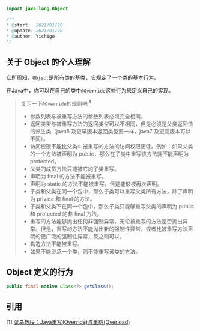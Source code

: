 ``` java
import java.lang.Object
```

```java
/**
* @start:  2021/01/20
* @update: 2021/01/20
* @auther: Yichigo
*/
```

## 关于 Object 的个人理解

众所周知，`Object`是所有类的基类，它规定了一个类的基本行为。

在Java中，你可以在自己的类中`@Override`这些行为来定义自己的实现。

> 复习一下`@Override`的规则吧 [<sup>1</sup>](#refer-anchor)
>
> - 参数列表与被重写方法的参数列表必须完全相同。
> - 返回类型与被重写方法的返回类型可以不相同，但是必须是父类返回值的派生类（java5 及更早版本返回类型要一样，java7 及更高版本可以不同）。
> - 访问权限不能比父类中被重写的方法的访问权限更低。例如：如果父类的一个方法被声明为 public，那么在子类中重写该方法就不能声明为 protected。
> - 父类的成员方法只能被它的子类重写。
> - 声明为 final 的方法不能被重写。
> - 声明为 static 的方法不能被重写，但是能够被再次声明。
> - 子类和父类在同一个包中，那么子类可以重写父类所有方法，除了声明为 private 和 final 的方法。
> - 子类和父类不在同一个包中，那么子类只能够重写父类的声明为 public 和 protected 的非 final 方法。
> - 重写的方法能够抛出任何非强制异常，无论被重写的方法是否抛出异常。但是，重写的方法不能抛出新的强制性异常，或者比被重写方法声明的更广泛的强制性异常，反之则可以。
> - 构造方法不能被重写。
> - 如果不能继承一个类，则不能重写该类的方法。

## Object 定义的行为

```java
public final native Class<?> getClass();
```



## 引用

<div id="refer-anchor"></div>

[1] [菜鸟教程：Java重写(Override)与重载(Overload)](https://www.runoob.com/java/java-override-overload.html)